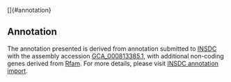 []{#annotation}

Annotation
----------

The annotation presented is derived from annotation submitted to
[INSDC](http://www.insdc.org) with the assembly accession
[GCA\_000813385.1](http://www.ebi.ac.uk/ena/data/view/GCA_000813385.1),
with additional non-coding genes derived from
[Rfam](http://rfam.xfam.org/). For more details, please visit [INSDC
annotation
import](http://ensemblgenomes.org/info/data/insdc_annotation).
